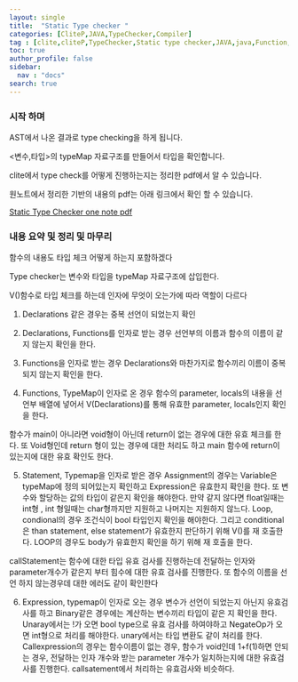 ```yaml
---
layout: single
title:  "Static Type checker "
categories: [CliteP,JAVA,TypeChecker,Compiler]
tag : [clite,cliteP,TypeChecker,Static type checker,JAVA,java,Function,Call Statement, Call Expression]
toc: true
author_profile: false
sidebar:
  nav : "docs"
search: true
---
```


### 시작 하며 

AST에서 나온 결과로 type checking을 하게 됩니다. 

<변수,타입>의 typeMap 자료구조를 만들어서 타입을 확인합니다. 

clite에서 type check를 어떻게 진행하는지는 정리한 pdf에서 알 수 있습니다. 


원노트에서 정리한 기반의 내용의 pdf는 아래 링크에서 확인 할 수 있습니다. 


<a href="https://meang123.github.io/pdfs/TypeChecker.pdf">Static Type Checker one note pdf</a>





### 내용 요약 및 정리 및 마무리

함수의 내용도 타입 체크 어떻게 하는지 포함하겠다

Type checker는 변수와 타입을 typeMap 자료구조에 삽입한다.

V()함수로 타입 체크를 하는데 인자에 무엇이 오는가에 따라 역할이 다르다 

1. Declarations 같은 경우는 중복 선언이 되었는지 확인

2.	Declarations, Functions를 인자로 받는 경우 선언부의 이름과 함수의 이름이 같지 않는지 확인을 한다.

3.	Functions을 인자로 받는 경우 Declarations와 마찬가지로 함수끼리 이름이 중복되지 않는지 확인을 한다.

4.	Functions, TypeMap이 인자로 온 경우 함수의 parameter, locals의 내용을 선언부 배열에 넣어서 V(Declarations)를 통해 유효한 parameter, locals인지 확인을 한다. 

함수가 main이 아니라면 void형이 아닌데 return이 없는 경우에 대한 유효 체크를 한다. 또 Void형인데 return 형이 있는 경우에 대한 처리도 하고 main 함수에 return이 있는지에 대한 유효 확인도 한다. 

5.	Statement, Typemap을 인자로 받은 경우 Assignment의 경우는 Variable은 typeMap에 정의 되어있는지 확인하고 Expression은 유효한지 확인을 한다. 또 변수와 할당하는 값의 타입이 같은지 확인을 해야한다. 만약 같지 않다면 float일때는 int형 , int 형일때는 char형까지만 지원하고 나머지는 지원하지 않느다. 
Loop, condional의 경우 조건식이 bool 타입인지 확인을 해야한다. 그리고 conditional은 than statement, else statement가 유효한지 판단하기 위해 V()를 재 호출한다. LOOP의 경우도 body가 유효한지 확인을 하기 위해 재 호출을 한다. 

callStatement는 함수에 대한 타입 유효 검사를 진행하는데 전달하는 인자와 parameter개수가 같은지 부터 힘수에 대한 유효 검사를 진행한다. 또 함수의 이름을 선언 하지 않는경우데 대한 에러도 같이 확인한다 

6.	 Expression, typemap이 인자로 오는 경우 변수가 선언이 되었는지 아닌지 유효검사를 하고 Binary같은 경우에는 계산하는 변수끼리 타입이 같은 지 확인을 한다. Unaray에서는 !가 오면 bool type으로 유효 검사를 하여야하고 NegateOp가 오면 int형으로 처리를 해야한다. unary에서는 타입 변환도 같이 처리를 한다. Callexpression의 경우는 함수이름이 없는 경우, 함수가 void인데 1+f(1)하면 안되는 경우, 전달하는 인자 개수와 받는 parameter 개수가 일치하는지에 대한 유효검사를 진행한다. callsatement에서 처리하는 유효검사와 비슷하다.



